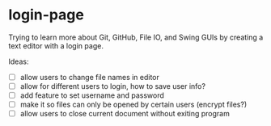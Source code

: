 # login-page
Trying to learn more about Git, GitHub, File IO, and Swing GUIs by creating a text editor with a login page.

Ideas:
- [ ] allow users to change file names in editor
- [ ] allow for different users to login, how to save user info?
- [ ] add feature to set username and password
- [ ] make it so files can only be opened by certain users (encrypt files?)
- [ ] allow users to close current document without exiting program
